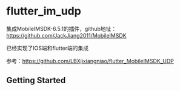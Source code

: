# flutter_im_udp

集成MobileIMSDK-6.5.1的插件，github地址：https://github.com/JackJiang2011/MobileIMSDK

已经实现了IOS端和flutter端的集成

参考：https://github.com/LBXjixiangniao/flutter_MobileIMSDK_UDP
## Getting Started



